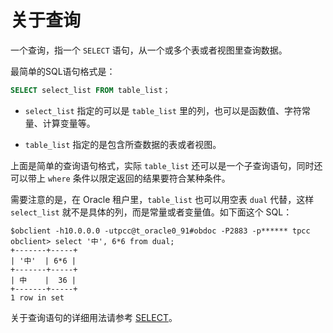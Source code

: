 # 关于查询

一个查询，指一个 `SELECT` 语句，从一个或多个表或者视图里查询数据。

最简单的SQL语句格式是：

```sql
SELECT select_list FROM table_list；
```

* `select_list` 指定的可以是 `table_list` 里的列，也可以是函数值、字符常量、计算变量等。

* `table_list` 指定的是包含所查数据的表或者视图。

上面是简单的查询语句格式，实际 `table_list` 还可以是一个子查询语句，同时还可以带上 `where` 条件以限定返回的结果要符合某种条件。

需要注意的是，在 Oracle 租户里，`table_list` 也可以用空表 `dual` 代替，这样 `select_list` 就不是具体的列，而是常量或者变量值。如下面这个 SQL：

```shell
$obclient -h10.0.0.0 -utpcc@t_oracle0_91#obdoc -P2883 -p****** tpcc
obclient> select '中', 6*6 from dual;
+-------+-----+
| '中'  | 6*6 |
+-------+-----+
| 中    |  36 |
+-------+-----+
1 row in set
```

关于查询语句的详细用法请参考 [SELECT](../../../700.reference/400.development-reference/100.sql-syntax/300.common-tenant-of-oracle-mode/900.sql-statement-of-oracle-mode/200.dml-of-oracle-mode/500.select-of-oracle-mode/100.simple-select-of-oracle-mode.md)。
